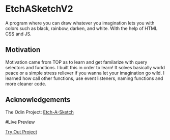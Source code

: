 # EtchASketchV2
A program where you can draw whatever you imagination lets you with colors such as black, rainbow, darken, and white. With the help of HTML CSS and JS.

## Motivation

Motivation came from TOP as to learn and get familarize with query selectors and functions. I built this in order to learn! It solves basically world peace or a simple stress reliever if you wanna let your imagination go wild. I learned how call other functions, use event listeners, naming functions and more cleaner code.


## Acknowledgements
The Odin Project: [Etch-A-Sketch]()

#Live Preview

[Try Out Project](https://jimmyjimenez2400.github.io/EtchASketchV2/)
